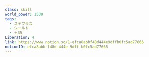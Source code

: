 ```yaml
---
class: skill
world_power: 1530
tags:
  - ステプラス
  - シールド
  - ＋35
Liberation: 4
link: https://www.notion.so/1-efca8abbf48d444e9dffb0fc5ad77665
notionID: efca8abb-f48d-444e-9dff-b0fc5ad77665
---
```

